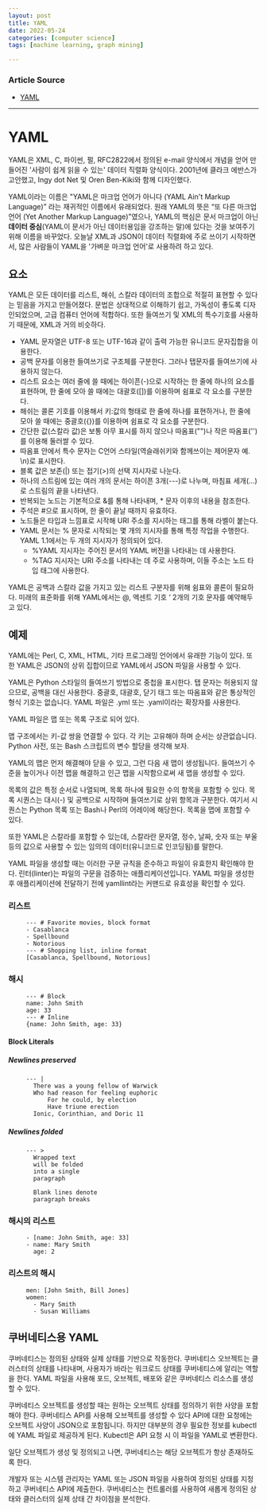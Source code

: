 ```yaml
---
layout: post
title: YAML
date: 2022-05-24
categories: [computer science]
tags: [machine learning, graph mining]

---
```


### Article Source

* [YAML](https://ko.wikipedia.org/wiki/YAML)


---

# YAML

YAML은 XML, C, 파이썬, 펄, RFC2822에서 정의된 e-mail 양식에서 개념을 얻어 만들어진 '사람이 쉽게 읽을 수 있는' 데이터 직렬화 양식이다. 2001년에 클라크 에반스가 고안했고, Ingy dot Net 및 Oren Ben-Kiki와 함께 디자인했다.

YAML이라는 이름은 "YAML은 마크업 언어가 아니다 (YAML Ain't Markup Language)” 라는 재귀적인 이름에서 유래되었다. 원래 YAML의 뜻은 “또 다른 마크업 언어 (Yet Another Markup Language)”였으나, YAML의 핵심은 문서 마크업이 아닌 **데이터 중심**(YAML이 문서가 아닌 데이터용임을 강조하는 말)에 있다는 것을 보여주기 위해 이름을 바꾸었다. 오늘날 XML과 JSON이 데이터 직렬화에 주로 쓰이기 시작하면서, 많은 사람들이 YAML을 '가벼운 마크업 언어'로 사용하려 하고 있다.

## 요소

YAML은 모든 데이터를 리스트, 해쉬, 스칼라 데이터의 조합으로 적절히 표현할 수 있다는 믿음을 가지고 만들어졌다. 문법은 상대적으로 이해하기 쉽고, 가독성이 좋도록 디자인되었으며, 고급 컴퓨터 언어에 적합하다. 또한 들여쓰기 및 XML의 특수기호를 사용하기 때문에, XML과 거의 비슷하다.

* YAML 문자열은 UTF-8 또는 UTF-16과 같이 출력 가능한 유니코드 문자집합을 이용한다.
* 공백 문자를 이용한 들여쓰기로 구조체를 구분한다. 그러나 탭문자를 들여쓰기에 사용하지 않는다.
* 리스트 요소는 여러 줄에 쓸 때에는 하이픈(-)으로 시작하는 한 줄에 하나의 요소를 표현하며, 한 줄에 모아 쓸 때에는 대괄호([])를 이용하며 쉼표로 각 요소를 구분한다.
* 해쉬는 콜론 기호를 이용해서 키:값의 형태로 한 줄에 하나를 표현하거나, 한 줄에 모아 쓸 때에는 중괄호({})를 이용하며 쉼표로 각 요소를 구분한다.
* 간단한 값(스칼라 값)은 보통 아무 표시를 하지 않으나 따옴표("")나 작은 따옴표('')를 이용해 둘러쌀 수 있다.
* 따옴표 안에서 특수 문자는 C언어 스타일(역슬래쉬키와 함께쓰이는 제어문자 예. \n)로 표시한다.
* 블록 값은 보존(|) 또는 접기(>)의 선택 지시자로 나눈다.
* 하나의 스트림에 있는 여러 개의 문서는 하이픈 3개(---)로 나누며, 마침표 세개(...)로 스트림의 끝을 나타낸다.
* 반복되는 노드는 기본적으로 &를 통해 나타내며, * 문자 이후의 내용을 참조한다.
* 주석은 #으로 표시하며, 한 줄이 끝날 때까지 유효하다.
* 노드들은 타입과 느낌표로 시작해 URI 주소를 지시하는 태그를 통해 라벨이 붙는다.
* YAML 문서는 % 문자로 시작되는 몇 개의 지시자를 통해 특정 작업을 수행한다. YAML 1.1에서는 두 개의 지시자가 정의되어 있다.
	* %YAML 지시자는 주어진 문서의 YAML 버전을 나타내는 데 사용한다.
	* %TAG 지시자는 URI 주소를 나타내는 데 주로 사용하며, 이들 주소는 노드 타입 태그에 사용한다.

YAML은 공백과 스칼라 값을 가지고 있는 리스트 구분자를 위해 쉼표와 콜론이 필요하다. 미래의 표준화를 위해 YAML에서는 @, 엑센트 기호 ‘ 2개의 기호 문자를 예약해두고 있다.

## 예제
YAML에는 Perl, C, XML, HTML, 기타 프로그래밍 언어에서 유래한 기능이 있다. 또한 YAML은 JSON의 상위 집합이므로 YAML에서 JSON 파일을 사용할 수 있다.

YAML은 Python 스타일의 들여쓰기 방법으로 중첩을 표시한다. 탭 문자는 허용되지 않으므로, 공백을 대신 사용한다. 중괄호, 대괄호, 닫기 태그 또는 따옴표와 같은 통상적인 형식 기호는 없습니다. YAML 파일은 .yml 또는 .yaml이라는 확장자를 사용한다. 

YAML 파일은 맵 또는 목록 구조로 되어 있다.

맵 구조에서는 키-값 쌍을 연결할 수 있다. 각 키는 고유해야 하며 순서는 상관없습니다. Python 사전, 또는 Bash 스크립트의 변수 할당을 생각해 보자.

YAML의 맵은 먼저 해결해야 닫을 수 있고, 그런 다음 새 맵이 생성됩니다. 들여쓰기 수준을 높이거나 이전 맵을 해결하고 인근 맵을 시작함으로써 새 맵을 생성할 수 있다. 

목록의 값은 특정 순서로 나열되며, 목록 하나에 필요한 수의 항목을 포함할 수 있다. 목록 시퀀스는 대시(-) 및 공백으로 시작하며 들여쓰기로 상위 항목과 구분한다. 여기서 시퀀스는 Python 목록 또는 Bash나 Perl의 어레이에 해당한다. 목록을 맵에 포함할 수 있다. 

또한 YAML은 스칼라를 포함할 수 있는데, 스칼라란 문자열, 정수, 날짜, 숫자 또는 부울 등의 값으로 사용할 수 있는 임의의 데이터(유니코드로 인코딩됨)를 말한다.

YAML 파일을 생성할 때는 이러한 구문 규칙을 준수하고 파일이 유효한지 확인해야 한다. 린터(linter)는 파일의 구문을 검증하는 애플리케이션입니다. YAML 파일을 생성한 후 애플리케이션에 전달하기 전에 yamllint라는 커맨드로 유효성을 확인할 수 있다.



### 리스트

```
     --- # Favorite movies, block format
     - Casablanca
     - Spellbound
     - Notorious
     --- # Shopping list, inline format
     [Casablanca, Spellbound, Notorious]
```

### 해시

```
     --- # Block
     name: John Smith
     age: 33
     --- # Inline
     {name: John Smith, age: 33}
```

#### Block Literals

##### Newlines preserved
```
     --- |
       There was a young fellow of Warwick
       Who had reason for feeling euphoric
           For he could, by election
           Have triune erection
       Ionic, Corinthian, and Doric 11
```

##### Newlines folded
```
     --- >
       Wrapped text
       will be folded
       into a single
       paragraph

       Blank lines denote
       paragraph breaks
```

### 해시의 리스트
```
     - [name: John Smith, age: 33]
     - name: Mary Smith
       age: 2
```

### 리스트의 해시

```
     men: [John Smith, Bill Jones]
     women:
       - Mary Smith
       - Susan Williams
```

## 쿠버네티스용 YAML

쿠버네티스는 정의된 상태와 실제 상태를 기반으로 작동한다. 쿠버네티스 오브젝트는 클러스터의 상태를 나타내며, 사용자가 바라는 워크로드 상태를 쿠버네티스에 알리는 역할을 한다. YAML 파일을 사용해 포드, 오브젝트, 배포와 같은 쿠버네티스 리소스를 생성할 수 있다. 

쿠버네티스 오브젝트를 생성할 때는 원하는 오브젝트 상태를 정의하기 위한 사양을 포함해야 한다. 쿠버네티스 API를 사용해 오브젝트를 생성할 수 있다 API에 대한 요청에는 오브젝트 사양이 JSON으로 포함됩니다. 하지만 대부분의 경우 필요한 정보를 kubectl에 YAML 파일로 제공하게 된다. Kubectl은 API 요청 시 이 파일을 YAML로 변환한다.

일단 오브젝트가 생성 및 정의되고 나면, 쿠버네티스는 해당 오브젝트가 항상 존재하도록 한다. 

개발자 또는 시스템 관리자는 YAML 또는 JSON 파일을 사용하여 정의된 상태를 지정하고 쿠버네티스 API에 제출한다. 쿠버네티스는 컨트롤러를 사용하여 새롭게 정의된 상태와 클러스터의 실제 상태 간 차이점을 분석한다.